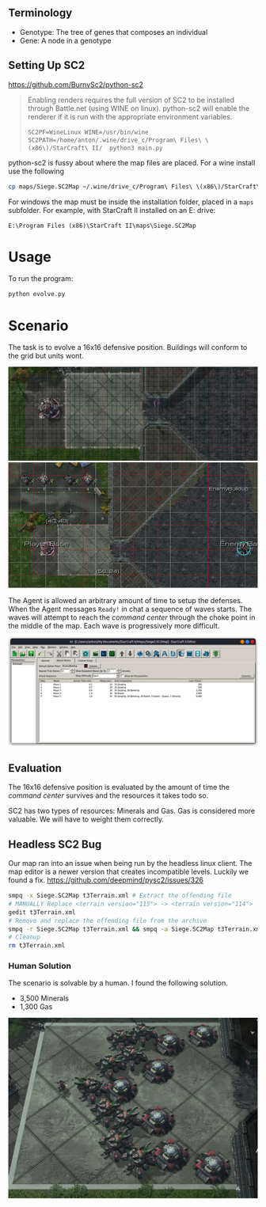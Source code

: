 ## Terminology

- Genotype: The tree of genes that composes an individual
- Gene: A node in a genotype

## Setting Up SC2

https://github.com/BurnySc2/python-sc2

> Enabling renders requires the full version of SC2 to be installed
> through Battle.net (using WINE on linux). python-sc2 will enable the renderer if it is
> run with the appropriate environment variables.
>
> ```
> SC2PF=WineLinux WINE=/usr/bin/wine SC2PATH=/home/anton/.wine/drive_c/Program\ Files\ \(x86\)/StarCraft\ II/  python3 main.py
> ```

python-sc2 is fussy about where the map files are placed. For a wine install use the following

```sh
cp maps/Siege.SC2Map ~/.wine/drive_c/Program\ Files\ \(x86\)/StarCraft\ II/maps/.
```

For windows the map must be inside the installation folder, placed in a `maps` subfolder. For example, with StarCraft II installed on an E: drive:

```
E:\Program Files (x86)\StarCraft II\maps\Siege.SC2Map
```

# Usage

To run the program:

```
python evolve.py
```

# Scenario

The task is to evolve a 16x16 defensive position. Buildings will conform to the
grid but units wont.

![](img/scenario.png)
![](img/minimap.png)

The Agent is allowed an arbitrary amount of time to setup the defenses. When the Agent messages `Ready!` in chat a sequence of waves starts. The waves will attempt to reach the _command center_ through the choke point in the middle of the map. Each wave is progressively more difficult.

![](img/waves.png)

## Evaluation

The 16x16 defensive position is evaluated by the amount of time the _command center_
survives and the resources it takes todo so.

SC2 has two types of resources: Minerals and Gas. Gas is considered more valuable.
We will have to weight them correctly.

## Headless SC2 Bug

Our map ran into an issue when being run by the headless linux client. The map
editor is a newer version that creates incompatible levels. Luckily we found
a fix. https://github.com/deepmind/pysc2/issues/326

```bash
smpq -x Siege.SC2Map t3Terrain.xml # Extract the offending file
# MANUALLY Replace <terrain version="115"> -> <terrain version="114">
gedit t3Terrain.xml
# Remove and replace the offending file from the archive
smpq -r Siege.SC2Map t3Terrain.xml && smpq -a Siege.SC2Map t3Terrain.xml
# Cleanup
rm t3Terrain.xml
```

### Human Solution

The scenario is solvable by a human. I found the following solution.

- 3,500 Minerals
- 1,300 Gas

![](img/human_solution.png)
